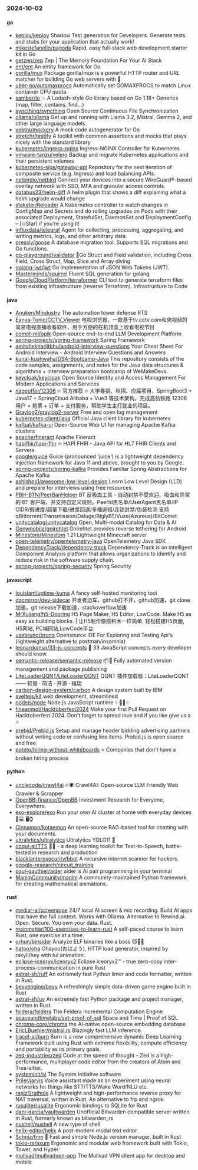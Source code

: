 ### 2024-10-02

#### go
* [keploy/keploy](https://github.com/keploy/keploy) Shadow Test generation for Developers. Generate tests and stubs for your application that actually work!
* [mikestefanello/pagoda](https://github.com/mikestefanello/pagoda) Rapid, easy full-stack web development starter kit in Go
* [getzep/zep](https://github.com/getzep/zep) Zep | The Memory Foundation For Your AI Stack
* [ent/ent](https://github.com/ent/ent) An entity framework for Go
* [gorilla/mux](https://github.com/gorilla/mux) Package gorilla/mux is a powerful HTTP router and URL matcher for building Go web servers with 🦍
* [uber-go/automaxprocs](https://github.com/uber-go/automaxprocs) Automatically set GOMAXPROCS to match Linux container CPU quota.
* [samber/lo](https://github.com/samber/lo) 💥 A Lodash-style Go library based on Go 1.18+ Generics (map, filter, contains, find...)
* [syncthing/syncthing](https://github.com/syncthing/syncthing) Open Source Continuous File Synchronization
* [ollama/ollama](https://github.com/ollama/ollama) Get up and running with Llama 3.2, Mistral, Gemma 2, and other large language models.
* [vektra/mockery](https://github.com/vektra/mockery) A mock code autogenerator for Go
* [stretchr/testify](https://github.com/stretchr/testify) A toolkit with common assertions and mocks that plays nicely with the standard library
* [kubernetes/ingress-nginx](https://github.com/kubernetes/ingress-nginx) Ingress-NGINX Controller for Kubernetes
* [vmware-tanzu/velero](https://github.com/vmware-tanzu/velero) Backup and migrate Kubernetes applications and their persistent volumes
* [kubernetes-sigs/gateway-api](https://github.com/kubernetes-sigs/gateway-api) Repository for the next iteration of composite service (e.g. Ingress) and load balancing APIs.
* [netbirdio/netbird](https://github.com/netbirdio/netbird) Connect your devices into a secure WireGuard®-based overlay network with SSO, MFA and granular access controls.
* [databus23/helm-diff](https://github.com/databus23/helm-diff) A helm plugin that shows a diff explaining what a helm upgrade would change
* [stakater/Reloader](https://github.com/stakater/Reloader) A Kubernetes controller to watch changes in ConfigMap and Secrets and do rolling upgrades on Pods with their associated Deployment, StatefulSet, DaemonSet and DeploymentConfig – [✩Star] if you're using it!
* [influxdata/telegraf](https://github.com/influxdata/telegraf) Agent for collecting, processing, aggregating, and writing metrics, logs, and other arbitrary data.
* [pressly/goose](https://github.com/pressly/goose) A database migration tool. Supports SQL migrations and Go functions.
* [go-playground/validator](https://github.com/go-playground/validator) 💯Go Struct and Field validation, including Cross Field, Cross Struct, Map, Slice and Array diving
* [golang-jwt/jwt](https://github.com/golang-jwt/jwt) Go implementation of JSON Web Tokens (JWT).
* [Masterminds/squirrel](https://github.com/Masterminds/squirrel) Fluent SQL generation for golang
* [GoogleCloudPlatform/terraformer](https://github.com/GoogleCloudPlatform/terraformer) CLI tool to generate terraform files from existing infrastructure (reverse Terraform). Infrastructure to Code

#### java
* [Anuken/Mindustry](https://github.com/Anuken/Mindustry) The automation tower defense RTS
* [Eanya-Tonic/CCTV_Viewer](https://github.com/Eanya-Tonic/CCTV_Viewer) 电视浏览器，一款基于tv.cctv.com和央视频的简易电视直播收看软件，用于方便的在机顶盒上收看电视节目
* [comet-ml/opik](https://github.com/comet-ml/opik) Open-source end-to-end LLM Development Platform
* [spring-projects/spring-framework](https://github.com/spring-projects/spring-framework) Spring Framework
* [amitshekhariitbhu/android-interview-questions](https://github.com/amitshekhariitbhu/android-interview-questions) Your Cheat Sheet For Android Interview - Android Interview Questions and Answers
* [kunal-kushwaha/DSA-Bootcamp-Java](https://github.com/kunal-kushwaha/DSA-Bootcamp-Java) This repository consists of the code samples, assignments, and notes for the Java data structures & algorithms + interview preparation bootcamp of WeMakeDevs.
* [keycloak/keycloak](https://github.com/keycloak/keycloak) Open Source Identity and Access Management For Modern Applications and Services
* [nageoffer/12306](https://github.com/nageoffer/12306) 🔥 官方推荐 🔥 大学春招、秋招、应届项目，SpringBoot3 + Java17 + SpringCloud Alibaba + Vue3 等技术架构，完成高仿铁路 12306 用户 + 抢票 + 订单 + 支付服务，帮助学生主打就业的项目。
* [Graylog2/graylog2-server](https://github.com/Graylog2/graylog2-server) Free and open log management
* [kubernetes-client/java](https://github.com/kubernetes-client/java) Official Java client library for kubernetes
* [kafbat/kafka-ui](https://github.com/kafbat/kafka-ui) Open-Source Web UI for managing Apache Kafka clusters
* [apache/fineract](https://github.com/apache/fineract) Apache Fineract
* [hapifhir/hapi-fhir](https://github.com/hapifhir/hapi-fhir) 🔥 HAPI FHIR - Java API for HL7 FHIR Clients and Servers
* [google/guice](https://github.com/google/guice) Guice (pronounced 'juice') is a lightweight dependency injection framework for Java 11 and above, brought to you by Google.
* [spring-projects/spring-kafka](https://github.com/spring-projects/spring-kafka) Provides Familiar Spring Abstractions for Apache Kafka
* [ashishps1/awesome-low-level-design](https://github.com/ashishps1/awesome-low-level-design) Learn Low Level Design (LLD) and prepare for interviews using free resources.
* [PBH-BTN/PeerBanHelper](https://github.com/PBH-BTN/PeerBanHelper) BT 反吸血工具 - 自动封禁不受欢迎、吸血和异常的 BT 客户端，并支持自定义规则。PeerId黑名单/UserAgent黑名单/IP CIDR/假进度/超量下载/进度回退/多播追猎/连锁封禁/伪装检测 支持 qBittorrent/Transmission/Deluge/BiglyBT/Vuze(Azureus)/BitComet
* [unitycatalog/unitycatalog](https://github.com/unitycatalog/unitycatalog) Open, Multi-modal Catalog for Data & AI
* [Genymobile/gnirehtet](https://github.com/Genymobile/gnirehtet) Gnirehtet provides reverse tethering for Android
* [Minestom/Minestom](https://github.com/Minestom/Minestom) 1.21 Lightweight Minecraft server
* [open-telemetry/opentelemetry-java](https://github.com/open-telemetry/opentelemetry-java) OpenTelemetry Java SDK
* [DependencyTrack/dependency-track](https://github.com/DependencyTrack/dependency-track) Dependency-Track is an intelligent Component Analysis platform that allows organizations to identify and reduce risk in the software supply chain.
* [spring-projects/spring-security](https://github.com/spring-projects/spring-security) Spring Security

#### javascript
* [louislam/uptime-kuma](https://github.com/louislam/uptime-kuma) A fancy self-hosted monitoring tool
* [docmirror/dev-sidecar](https://github.com/docmirror/dev-sidecar) 开发者边车，github打不开，github加速，git clone加速，git release下载加速，stackoverflow加速
* [MrXujiang/h5-Dooring](https://github.com/MrXujiang/h5-Dooring) H5 Page Maker, H5 Editor, LowCode. Make H5 as easy as building blocks. | 让H5制作像搭积木一样简单, 轻松搭建H5页面, H5网站, PC端网站,LowCode平台.
* [usebruno/bruno](https://github.com/usebruno/bruno) Opensource IDE For Exploring and Testing Api's (lightweight alternative to postman/insomnia)
* [leonardomso/33-js-concepts](https://github.com/leonardomso/33-js-concepts) 📜 33 JavaScript concepts every developer should know.
* [semantic-release/semantic-release](https://github.com/semantic-release/semantic-release) 📦🚀 Fully automated version management and package publishing
* [LiteLoaderQQNT/LiteLoaderQQNT](https://github.com/LiteLoaderQQNT/LiteLoaderQQNT) QQNT 插件加载器：LiteLoaderQQNT —— 轻量 · 简洁 · 开源 · 福瑞
* [carbon-design-system/carbon](https://github.com/carbon-design-system/carbon) A design system built by IBM
* [sveltejs/kit](https://github.com/sveltejs/kit) web development, streamlined
* [nodejs/node](https://github.com/nodejs/node) Node.js JavaScript runtime ✨🐢🚀✨
* [fineanmol/Hacktoberfest2024](https://github.com/fineanmol/Hacktoberfest2024) Make your first Pull Request on Hacktoberfest 2024. Don't forget to spread love and if you like give us a ⭐️
* [prebid/Prebid.js](https://github.com/prebid/Prebid.js) Setup and manage header bidding advertising partners without writing code or confusing line items. Prebid.js is open source and free.
* [poteto/hiring-without-whiteboards](https://github.com/poteto/hiring-without-whiteboards) ⭐️ Companies that don't have a broken hiring process

#### python
* [unclecode/crawl4ai](https://github.com/unclecode/crawl4ai) 🔥🕷️ Crawl4AI: Open-source LLM Friendly Web Crawler & Scrapper
* [OpenBB-finance/OpenBB](https://github.com/OpenBB-finance/OpenBB) Investment Research for Everyone, Everywhere.
* [exo-explore/exo](https://github.com/exo-explore/exo) Run your own AI cluster at home with everyday devices 📱💻 🖥️⌚
* [Cinnamon/kotaemon](https://github.com/Cinnamon/kotaemon) An open-source RAG-based tool for chatting with your documents.
* [ultralytics/ultralytics](https://github.com/ultralytics/ultralytics) Ultralytics YOLO11 🚀
* [coqui-ai/TTS](https://github.com/coqui-ai/TTS) 🐸💬 - a deep learning toolkit for Text-to-Speech, battle-tested in research and production
* [blacklanternsecurity/bbot](https://github.com/blacklanternsecurity/bbot) A recursive internet scanner for hackers.
* [google-research/circuit_training](https://github.com/google-research/circuit_training)
* [paul-gauthier/aider](https://github.com/paul-gauthier/aider) aider is AI pair programming in your terminal
* [ManimCommunity/manim](https://github.com/ManimCommunity/manim) A community-maintained Python framework for creating mathematical animations.

#### rust
* [mediar-ai/screenpipe](https://github.com/mediar-ai/screenpipe) 24/7 local AI screen & mic recording. Build AI apps that have the full context. Works with Ollama. Alternative to Rewind.ai. Open. Secure. You own your data. Rust.
* [mainmatter/100-exercises-to-learn-rust](https://github.com/mainmatter/100-exercises-to-learn-rust) A self-paced course to learn Rust, one exercise at a time.
* [orhun/binsider](https://github.com/orhun/binsider) Analyze ELF binaries like a boss 😼🕵️‍♂️
* [hatoo/oha](https://github.com/hatoo/oha) Ohayou(おはよう), HTTP load generator, inspired by rakyll/hey with tui animation.
* [eclipse-iceoryx/iceoryx2](https://github.com/eclipse-iceoryx/iceoryx2) Eclipse iceoryx2™ - true zero-copy inter-process-communication in pure Rust
* [astral-sh/ruff](https://github.com/astral-sh/ruff) An extremely fast Python linter and code formatter, written in Rust.
* [bevyengine/bevy](https://github.com/bevyengine/bevy) A refreshingly simple data-driven game engine built in Rust
* [astral-sh/uv](https://github.com/astral-sh/uv) An extremely fast Python package and project manager, written in Rust.
* [feldera/feldera](https://github.com/feldera/feldera) The Feldera Incremental Computation Engine
* [spaceandtimelabs/sxt-proof-of-sql](https://github.com/spaceandtimelabs/sxt-proof-of-sql) Space and Time | Proof of SQL
* [chroma-core/chroma](https://github.com/chroma-core/chroma) the AI-native open-source embedding database
* [EricLBuehler/mistral.rs](https://github.com/EricLBuehler/mistral.rs) Blazingly fast LLM inference.
* [tracel-ai/burn](https://github.com/tracel-ai/burn) Burn is a new comprehensive dynamic Deep Learning Framework built using Rust with extreme flexibility, compute efficiency and portability as its primary goals.
* [zed-industries/zed](https://github.com/zed-industries/zed) Code at the speed of thought – Zed is a high-performance, multiplayer code editor from the creators of Atom and Tree-sitter.
* [systeminit/si](https://github.com/systeminit/si) The System Initiative software
* [Priler/jarvis](https://github.com/Priler/jarvis) Voice assistant made as an experiment using neural networks for things like STT/TTS/Wake Word/NLU etc.
* [rapiz1/rathole](https://github.com/rapiz1/rathole) A lightweight and high-performance reverse proxy for NAT traversal, written in Rust. An alternative to frp and ngrok.
* [rusqlite/rusqlite](https://github.com/rusqlite/rusqlite) Ergonomic bindings to SQLite for Rust
* [dani-garcia/vaultwarden](https://github.com/dani-garcia/vaultwarden) Unofficial Bitwarden compatible server written in Rust, formerly known as bitwarden_rs
* [nushell/nushell](https://github.com/nushell/nushell) A new type of shell
* [helix-editor/helix](https://github.com/helix-editor/helix) A post-modern modal text editor.
* [Schniz/fnm](https://github.com/Schniz/fnm) 🚀 Fast and simple Node.js version manager, built in Rust
* [tokio-rs/axum](https://github.com/tokio-rs/axum) Ergonomic and modular web framework built with Tokio, Tower, and Hyper
* [mullvad/mullvadvpn-app](https://github.com/mullvad/mullvadvpn-app) The Mullvad VPN client app for desktop and mobile
